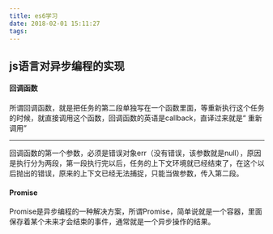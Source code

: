```yaml
---
title: es6学习
date: 2018-02-01 15:11:27
tags:
---
```

## js语言对异步编程的实现

#### 回调函数
所谓回调函数，就是把任务的第二段单独写在一个函数里面，等重新执行这个任务的时候，就直接调用这个函数，回调函数的英语是callback，直译过来就是“ 重新调用” 
***
回调函数的第一个参数，必须是错误对象err（没有错误，该参数就是null），原因是执行分为两段，第一段执行完以后，任务的上下文环境就已经结束了，在这个以后抛出的错误，原来的上下文已经无法捕捉，只能当做参数，传入第二段。

#### Promise
Promise是异步编程的一种解决方案，所谓Promise，简单说就是一个容器，里面保存着某个未来才会结束的事件，通常就是一个异步操作的结果。